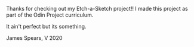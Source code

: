Thanks for checking out my Etch-a-Sketch project!!
I made this project as part of the Odin Project curriculum.

It ain't perfect but its something.

James Spears, V 2020
